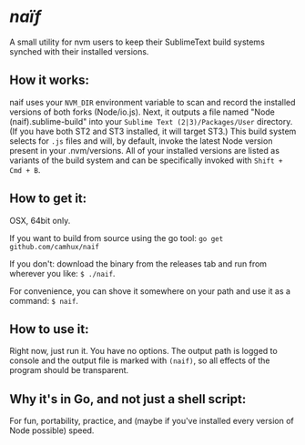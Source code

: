 # *naïf*
A small utility for nvm users to keep their SublimeText build systems synched with their installed versions.

## How it works:
naif uses your `NVM_DIR` environment variable to scan and record the installed versions of both forks (Node/io.js). Next, it outputs a file named "Node (naif).sublime-build" into your `Sublime Text (2|3)/Packages/User` directory. (If you have both ST2 and ST3 installed, it will target ST3.) This build system selects for `.js` files and will, by default, invoke the latest Node version present in your .nvm/versions. All of your installed versions are listed as variants of the build system and can be specifically invoked with `Shift + Cmd + B`.

## How to get it:
OSX, 64bit only.

If you want to build from source using the go tool: `go get github.com/camhux/naif`

If you don't: download the binary from the releases tab and run from wherever you like: `$ ./naif`.

For convenience, you can shove it somewhere on your path and use it as a command: `$ naif`.

## How to use it:
Right now, just run it. You have no options. The output path is logged to console and the output file is marked with `(naif)`, so all effects of the program should be transparent.

## Why it's in Go, and not just a shell script:
For fun, portability, practice, and (maybe if you've installed every version of Node possible) speed.
